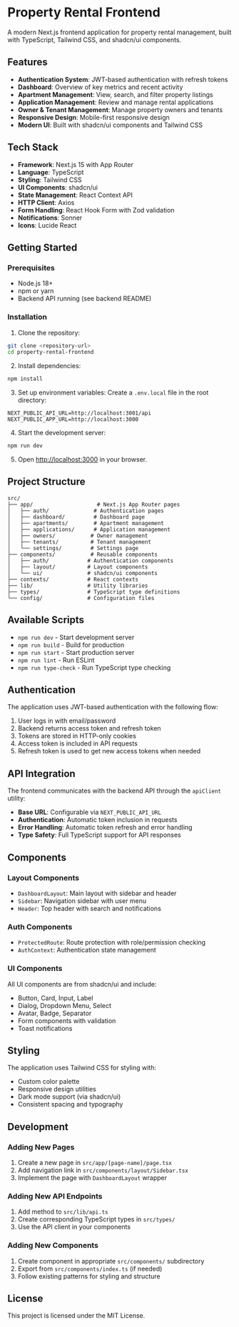 # Property Rental Frontend

A modern Next.js frontend application for property rental management, built with TypeScript, Tailwind CSS, and shadcn/ui components.

## Features

- **Authentication System**: JWT-based authentication with refresh tokens
- **Dashboard**: Overview of key metrics and recent activity
- **Apartment Management**: View, search, and filter property listings
- **Application Management**: Review and manage rental applications
- **Owner & Tenant Management**: Manage property owners and tenants
- **Responsive Design**: Mobile-first responsive design
- **Modern UI**: Built with shadcn/ui components and Tailwind CSS

## Tech Stack

- **Framework**: Next.js 15 with App Router
- **Language**: TypeScript
- **Styling**: Tailwind CSS
- **UI Components**: shadcn/ui
- **State Management**: React Context API
- **HTTP Client**: Axios
- **Form Handling**: React Hook Form with Zod validation
- **Notifications**: Sonner
- **Icons**: Lucide React

## Getting Started

### Prerequisites

- Node.js 18+
- npm or yarn
- Backend API running (see backend README)

### Installation

1. Clone the repository:

```bash
git clone <repository-url>
cd property-rental-frontend
```

2. Install dependencies:

```bash
npm install
```

3. Set up environment variables:
   Create a `.env.local` file in the root directory:

```env
NEXT_PUBLIC_API_URL=http://localhost:3001/api
NEXT_PUBLIC_APP_URL=http://localhost:3000
```

4. Start the development server:

```bash
npm run dev
```

5. Open [http://localhost:3000](http://localhost:3000) in your browser.

## Project Structure

```
src/
├── app/                    # Next.js App Router pages
│   ├── auth/              # Authentication pages
│   ├── dashboard/         # Dashboard page
│   ├── apartments/        # Apartment management
│   ├── applications/      # Application management
│   ├── owners/           # Owner management
│   ├── tenants/          # Tenant management
│   └── settings/         # Settings page
├── components/           # Reusable components
│   ├── auth/            # Authentication components
│   ├── layout/          # Layout components
│   └── ui/              # shadcn/ui components
├── contexts/            # React contexts
├── lib/                 # Utility libraries
├── types/               # TypeScript type definitions
└── config/              # Configuration files
```

## Available Scripts

- `npm run dev` - Start development server
- `npm run build` - Build for production
- `npm run start` - Start production server
- `npm run lint` - Run ESLint
- `npm run type-check` - Run TypeScript type checking

## Authentication

The application uses JWT-based authentication with the following flow:

1. User logs in with email/password
2. Backend returns access token and refresh token
3. Tokens are stored in HTTP-only cookies
4. Access token is included in API requests
5. Refresh token is used to get new access tokens when needed

## API Integration

The frontend communicates with the backend API through the `apiClient` utility:

- **Base URL**: Configurable via `NEXT_PUBLIC_API_URL`
- **Authentication**: Automatic token inclusion in requests
- **Error Handling**: Automatic token refresh and error handling
- **Type Safety**: Full TypeScript support for API responses

## Components

### Layout Components

- `DashboardLayout`: Main layout with sidebar and header
- `Sidebar`: Navigation sidebar with user menu
- `Header`: Top header with search and notifications

### Auth Components

- `ProtectedRoute`: Route protection with role/permission checking
- `AuthContext`: Authentication state management

### UI Components

All UI components are from shadcn/ui and include:

- Button, Card, Input, Label
- Dialog, Dropdown Menu, Select
- Avatar, Badge, Separator
- Form components with validation
- Toast notifications

## Styling

The application uses Tailwind CSS for styling with:

- Custom color palette
- Responsive design utilities
- Dark mode support (via shadcn/ui)
- Consistent spacing and typography

## Development

### Adding New Pages

1. Create a new page in `src/app/[page-name]/page.tsx`
2. Add navigation link in `src/components/layout/Sidebar.tsx`
3. Implement the page with `DashboardLayout` wrapper

### Adding New API Endpoints

1. Add method to `src/lib/api.ts`
2. Create corresponding TypeScript types in `src/types/`
3. Use the API client in your components

### Adding New Components

1. Create component in appropriate `src/components/` subdirectory
2. Export from `src/components/index.ts` (if needed)
3. Follow existing patterns for styling and structure

## License

This project is licensed under the MIT License.
